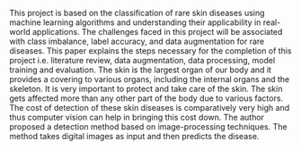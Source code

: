 This project is based on the classification of rare skin diseases using machine learning algorithms and understanding their applicability in real-world applications. The challenges faced in this project will be associated with class imbalance, label accuracy, and data augmentation for rare diseases. This paper explains the steps necessary for the completion of this project i.e. literature review, data augmentation, data processing, model training and evaluation. The skin is the largest organ of our body and it provides a covering to various organs, including the internal organs and the skeleton. It is very important to protect and take care of the skin. The skin gets affected more than any other part of the body due to various factors. The cost of detection of these skin diseases is comparatively very high and thus computer vision can help in bringing this cost down. The author proposed a detection method based on image-processing techniques. The method takes digital images as input and then predicts the disease.

